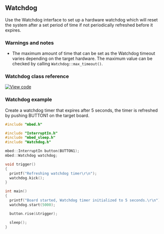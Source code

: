 ## Watchdog

Use the Watchdog interface to set up a hardware watchdog which will reset the system after a set period of time if not periodically refreshed before it expires.

### Warnings and notes

* The maximum amount of time that can be set as the Watchdog timeout varies depending on the target hardware. The maximum value can be checked by calling `Watchdog::max_timeout()`.

### Watchdog class reference

[![View code](https://www.mbed.com/embed/?type=library)](http://os-doc-builder.test.mbed.com/docs/v5.8/mbed-os-api-doxy/classmbed_1_1_watchdog.html)

### Watchdog example

Create a watchdog timer that expires after 5 seconds, the timer is refreshed by pushing BUTTON1 on the target board.

```c++
#include "mbed.h"

#include "InterruptIn.h"
#include "mbed_sleep.h"
#include "Watchdog.h"

mbed::InterruptIn button(BUTTON1);
mbed::Watchdog watchdog;

void trigger()
{
  printf("Refreshing watchdog timer\r\n");
  watchdog.kick();
}

int main()
{
  printf("Board started, Watchdog timer initialized to 5 seconds.\r\n");
  watchdog.start(5000);

  button.rise(&trigger);

  sleep();
}
```

